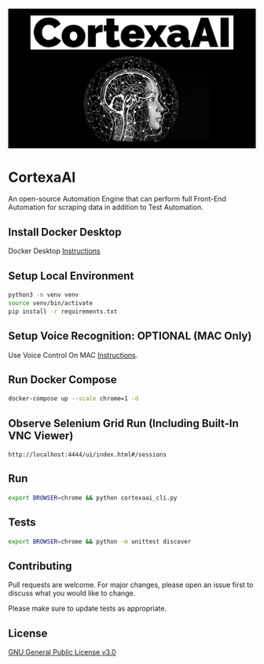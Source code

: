 ![image](https://github.com/mytechnotalent/CortexaAI/blob/main/CortexaAI.jpg?raw=true)

# CortexaAI
An open-source Automation Engine that can perform full Front-End Automation for scraping data in addition to Test Automation.

## Install Docker Desktop
Docker Desktop [Instructions](https://docs.docker.com/desktop/mac/install)

## Setup Local Environment
```bash
python3 -m venv venv
source venv/bin/activate
pip install -r requirements.txt
```

## Setup Voice Recognition: OPTIONAL (MAC Only)
Use Voice Control On MAC [Instructions](https://support.apple.com/en-us/HT210539).

## Run Docker Compose
```bash
docker-compose up --scale chrome=1 -d
```

## Observe Selenium Grid Run (Including Built-In VNC Viewer)
```
http://localhost:4444/ui/index.html#/sessions
```

## Run
```bash
export BROWSER=chrome && python cortexaai_cli.py
```

## Tests
```bash
export BROWSER=chrome && python -m unittest discover
```

## Contributing
Pull requests are welcome. For major changes, please open an issue first to discuss what you would like to change.

Please make sure to update tests as appropriate.

## License
[GNU General Public License v3.0](https://www.gnu.org/licenses/gpl-3.0.en.html)
